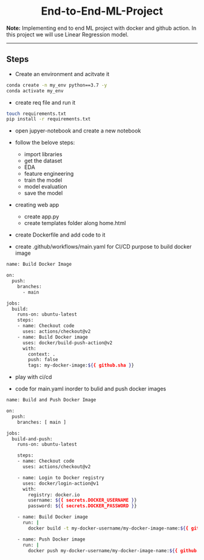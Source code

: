 <h1 align=center> End-to-End-ML-Project</h1>

**Note:** Implementing end to end ML project with docker and github action. In this project we will use Linear Regression model.


*******************************************************************************************************************

## Steps

* Create an environment and acitvate it
```bash
conda create -n my_env python==3.7 -y
conda activate my_env
```

* create req file and run it
```bash
touch requirements.txt
pip install -r requirements.txt
```

* open jupyer-notebook and create a new notebook 
* follow the belove steps:
    * import libraries
    * get the dataset
    * EDA
    * feature engineering
    * train the model
    * model evaluation
    * save the model

* creating web app
    * create app.py
    * create templates folder along home.html


* create Dockerfile and add code to it

* create .github/workflows/main.yaml for CI/CD purpose to build docker image
```bash
name: Build Docker Image

on:
  push:
    branches:
      - main

jobs:
  build:
    runs-on: ubuntu-latest
    steps:
    - name: Checkout code
      uses: actions/checkout@v2
    - name: Build Docker image
      uses: docker/build-push-action@v2
      with:
        context: .
        push: false
        tags: my-docker-image:${{ github.sha }}
```

* play with ci/cd

* code for main.yaml inorder to bulid and push docker images

```bash
name: Build and Push Docker Image

on:
  push:
    branches: [ main ]

jobs:
  build-and-push:
    runs-on: ubuntu-latest

    steps:
    - name: Checkout code
      uses: actions/checkout@v2

    - name: Login to Docker registry
      uses: docker/login-action@v1
      with:
        registry: docker.io
        username: ${{ secrets.DOCKER_USERNAME }}
        password: ${{ secrets.DOCKER_PASSWORD }}

    - name: Build Docker image
      run: |
        docker build -t my-docker-username/my-docker-image-name:${{ github.sha }} .

    - name: Push Docker image
      run: |
        docker push my-docker-username/my-docker-image-name:${{ github.sha }}
```